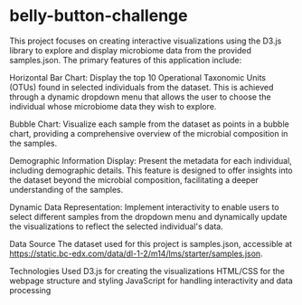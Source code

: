 # belly-button-challenge

This project focuses on creating interactive visualizations using the D3.js library to explore and display microbiome data from the provided samples.json. The primary features of this application include:

Horizontal Bar Chart: Display the top 10 Operational Taxonomic Units (OTUs) found in selected individuals from the dataset. This is achieved through a dynamic dropdown menu that allows the user to choose the individual whose microbiome data they wish to explore.

Bubble Chart: Visualize each sample from the dataset as points in a bubble chart, providing a comprehensive overview of the microbial composition in the samples.

Demographic Information Display: Present the metadata for each individual, including demographic details. This feature is designed to offer insights into the dataset beyond the microbial composition, facilitating a deeper understanding of the samples.

Dynamic Data Representation: Implement interactivity to enable users to select different samples from the dropdown menu and dynamically update the visualizations to reflect the selected individual's data.

Data Source
The dataset used for this project is samples.json, accessible at https://static.bc-edx.com/data/dl-1-2/m14/lms/starter/samples.json.

Technologies Used
D3.js for creating the visualizations
HTML/CSS for the webpage structure and styling
JavaScript for handling interactivity and data processing
